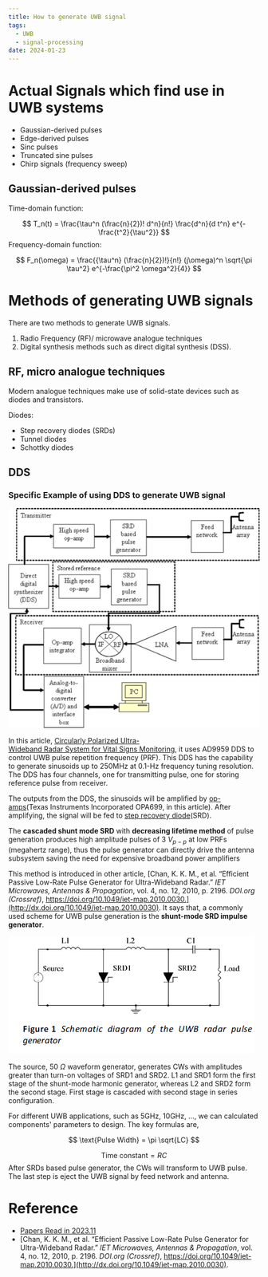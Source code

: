 ```yaml
---
title: How to generate UWB signal
tags:
  - UWB
  - signal-processing
date: 2024-01-23
---
```

# Actual Signals which find use in UWB systems

* Gaussian-derived pulses
* Edge-derived pulses
* Sinc pulses
* Truncated sine pulses
* Chirp signals (frequency sweep)

## Gaussian-derived pulses

Time-domain function:

$$
T_n(t) = \frac{\tau^n (\frac{n}{2})! d^n}{n!} \frac{d^n}{d t^n} e^{-\frac{t^2}{\tau^2}}
$$
Frequency-domain function:


$$
F_n(\omega) = \frac{{\tau^n} (\frac{n}{2})!}{n!} (j\omega)^n \sqrt{\pi \tau^2} e^{-\frac{\pi^2 \omega^2}{4}}
$$


# Methods of generating UWB signals


There are two methods to generate UWB signals. 

1. Radio Frequency (RF)/ microwave analogue techniques
2. Digital synthesis methods such as direct digital synthesis (DSS).


## RF, micro analogue techniques


Modern analogue techniques make use of solid-state devices such as diodes and transistors. 

Diodes:
* Step recovery diodes (SRDs)
* Tunnel diodes
* Schottky diodes

## DDS

### Specific Example of using DDS to generate UWB signal

![](research_career/UWB_about/attachments/Pasted%20image%2020231102151328.png)


In this article, [Circularly Polarized Ultra-Wideband Radar System for Vital Signs Monitoring](https://ieeexplore.ieee.org/document/6491501), it uses AD9959 DDS to control UWB pulse repetition frequency (PRF). This DDS has the capability to generate sinusoids up to 250MHz at 0.1-Hz frequency tuning resolution. The DDS has four channels, one for transmitting pulse, one for storing reference pulse from receiver.

The outputs from the DDS, the sinusoids will be amplified by [op-amps](signal/signal_processing/device_and_components/op_amp.md)(Texas Instruments Incorporated OPA699, in this article). After amplifying, the signal will be fed to [step recovery diode](signal/signal_processing/device_and_components/SRD.md)(SRD). 

The **cascaded shunt mode SRD** with **decreasing lifetime method** of pulse generation produces high amplitude pulses of 3 $V_{p-p}$ at low PRFs (megahertz range), thus the pulse generator can directly drive the antenna subsystem saving the need for expensive broadband power amplifiers

This method is introduced in other article, [Chan, K. K. M., et al. “Efficient Passive Low-Rate Pulse Generator for Ultra-Wideband Radar.” _IET Microwaves, Antennas & Propagation_, vol. 4, no. 12, 2010, p. 2196. _DOI.org (Crossref)_, https://doi.org/10.1049/iet-map.2010.0030.](http://dx.doi.org/10.1049/iet-map.2010.0030). It says that, a commonly used scheme for UWB pulse generation is the **shunt-mode SRD impulse generator**.


![](research_career/UWB_about/attachments/Pasted%20image%2020231102164316.png)


The source, 50 $\Omega$ waveform generator, generates CWs with amplitudes greater than turn-on voltages of SRD1 and SRD2. L1 and SRD1 form the first stage of the shunt-mode harmonic generator, whereas L2 and SRD2 form the second stage. First stage is cascaded with second stage in series configuration.

For different UWB applications, such as 5GHz, 10GHz, ..., we can calculated components' parameters to design. The key formulas are,

$$
\text{Pulse Width} = \pi \sqrt{LC}
$$

$$
\text{Time constant} = RC
$$
After SRDs based pulse generator, the CWs will transform to UWB pulse. The last step is eject the UWB signal by feed network and antenna.

# Reference

* [Papers Read in 2023.11](research_career/papers_read/papers_2023_11.md)
* [Chan, K. K. M., et al. “Efficient Passive Low-Rate Pulse Generator for Ultra-Wideband Radar.” _IET Microwaves, Antennas & Propagation_, vol. 4, no. 12, 2010, p. 2196. _DOI.org (Crossref)_, https://doi.org/10.1049/iet-map.2010.0030.](http://dx.doi.org/10.1049/iet-map.2010.0030).